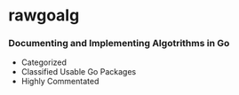 # rawgoalg

### Documenting and Implementing Algotrithms in Go
- Categorized
- Classified Usable Go Packages
- Highly Commentated


